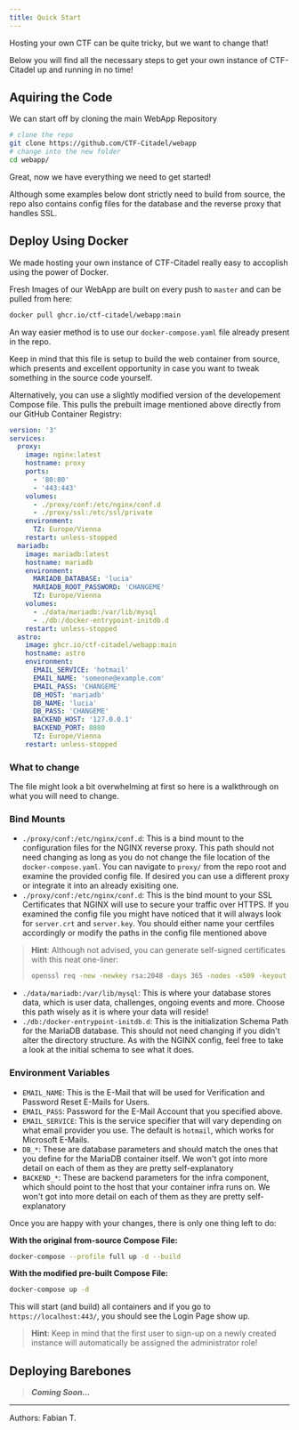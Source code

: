 ```yaml
---
title: Quick Start
---
```


Hosting your own CTF can be quite tricky, but we want to change that!

Below you will find all the necessary steps to get your own instance of CTF-Citadel up and running in no time!

## Aquiring the Code ##

We can start off by cloning the main WebApp Repository

```bash
# clone the repo
git clone https://github.com/CTF-Citadel/webapp
# change into the new folder
cd webapp/
```

Great, now we have everything we need to get started!

Although some examples below dont strictly need to build from source, the repo also contains config files for the database and the reverse proxy that handles SSL.

## Deploy Using Docker ##

We made hosting your own instance of CTF-Citadel really easy to accoplish using the power of Docker.

Fresh Images of our WebApp are built on every push to `master` and can be pulled from here:

```bash
docker pull ghcr.io/ctf-citadel/webapp:main
```

An way easier method is to use our `docker-compose.yaml` file already present in the repo.

Keep in mind that this file is setup to build the web container from source, which presents and excellent opportunity in case you want to tweak something in the source code yourself.

Alternatively, you can use a slightly modified version of the developement Compose file.
This pulls the prebuilt image mentioned above directly from our GitHub Container Registry:

```yaml
version: '3'
services:
  proxy:
    image: nginx:latest
    hostname: proxy
    ports:
      - '80:80'
      - '443:443'
    volumes:
      - ./proxy/conf:/etc/nginx/conf.d
      - ./proxy/ssl:/etc/ssl/private
    environment:
      TZ: Europe/Vienna
    restart: unless-stopped
  mariadb:
    image: mariadb:latest
    hostname: mariadb
    environment:
      MARIADB_DATABASE: 'lucia'
      MARIADB_ROOT_PASSWORD: 'CHANGEME'
      TZ: Europe/Vienna
    volumes:
      - ./data/mariadb:/var/lib/mysql
      - ./db:/docker-entrypoint-initdb.d
    restart: unless-stopped
  astro:
    image: ghcr.io/ctf-citadel/webapp:main
    hostname: astro
    environment:
      EMAIL_SERVICE: 'hotmail'
      EMAIL_NAME: 'someone@example.com'
      EMAIL_PASS: 'CHANGEME'
      DB_HOST: 'mariadb'
      DB_NAME: 'lucia'
      DB_PASS: 'CHANGEME'
      BACKEND_HOST: '127.0.0.1'
      BACKEND_PORT: 8080
      TZ: Europe/Vienna
    restart: unless-stopped
```

### What to change ###

The file might look a bit overwhelming at first so here is a walkthrough on what you will need to change.

### Bind Mounts ###

- `./proxy/conf:/etc/nginx/conf.d`: This is a bind mount to the configuration files for the NGINX reverse proxy. This path should not need changing as long as you do not change the file location of the `docker-compose.yaml`. You can navigate to `proxy/` from the repo root and examine the provided config file. If desired you can use a different proxy or integrate it into an already exisiting one.
- `./proxy/conf:/etc/nginx/conf.d`: This is the bind mount to your SSL Certificates that NGINX will use to secure your traffic over HTTPS. If you examined the config file you might have noticed that it will always look for `server.crt` and `server.key`. You should either name your certfiles accordingly or modify the paths in the config file mentioned above

> **Hint**: Although not advised, you can generate self-signed certificates with this neat one-liner:
> ```bash
> openssl req -new -newkey rsa:2048 -days 365 -nodes -x509 -keyout server.key -out server.crt
> ```

- `./data/mariadb:/var/lib/mysql`: This is where your database stores data, which is user data, challenges, ongoing events and more. Choose this path wisely as it is where your data will reside!
- `./db:/docker-entrypoint-initdb.d`: This is the initialization Schema Path for the MariaDB database. This should not need changing if you didn't alter the directory structure. As with the NGINX config, feel free to take a look at the initial schema to see what it does.

### Environment Variables ###

- `EMAIL_NAME`: This is the E-Mail that will be used for Verification and Password Reset E-Mails for Users.
- `EMAIL_PASS`: Password for the E-Mail Account that you specified above.
- `EMAIL_SERVICE`: This is the service specifier that will vary depending on what email provider you use. The default is `hotmail`, which works for Microsoft E-Mails.
- `DB_*`: These are database parameters and should match the ones that you define for the MariaDB container itself. We won't got into more detail on each of them as they are pretty self-explanatory
- `BACKEND_*`: These are backend parameters for the infra component, which should point to the host that your container infra runs on. We won't got into more detail on each of them as they are pretty self-explanatory

Once you are happy with your changes, there is only one thing left to do:

**With the original from-source Compose File:**

```bash
docker-compose --profile full up -d --build
```

**With the modified pre-built Compose File:**

```bash
docker-compose up -d
```

This will start (and build) all containers and if you go to `https://localhost:443/`, you should see the Login Page show up.

> **Hint**: Keep in mind that the first user to sign-up on a newly created instance will automatically be assigned the administrator role!

## Deploying Barebones ##

> ***Coming Soon...***

___

Authors: Fabian T.